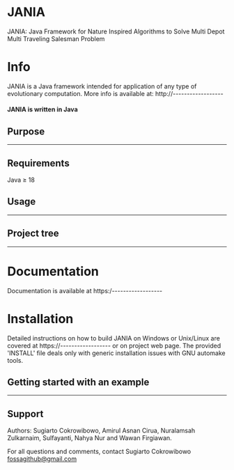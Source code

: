 # JANIA
JANIA: Java Framework for Nature Inspired Algorithms to Solve Multi Depot Multi Traveling Salesman Problem

# Info
JANIA is a Java framework intended for application of any type of evolutionary 
computation. More info is available at: http://------------------

#### JANIA is written in Java

## Purpose

---

## Requirements

Java $\geq$ 18

## Usage

---

## Project tree

---
Documentation
===============================================================================

Documentation is available at https:/------------------


Installation
===============================================================================

Detailed instructions on how to build JANIA on Windows or Unix/Linux are covered
at https://------------------ or on project web page.
The provided 'INSTALL' file deals only with generic installation issues with 
GNU automake tools.


## Getting started with an example

---

## Support

Authors: Sugiarto Cokrowibowo, Amirul Asnan Cirua, Nuralamsah Zulkarnaim, Sulfayanti, Nahya Nur and Wawan Firgiawan.

For all questions and comments, contact Sugiarto Cokrowibowo <fossagithub@gmail.com>










